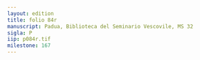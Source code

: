 ```yaml
---
layout: edition
title: folio 84r
manuscript: Padua, Biblioteca del Seminario Vescovile, MS 32
sigla: P
iip: p084r.tif
milestone: 167
---
```

